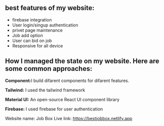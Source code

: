 <div>
  <h2>best features of my website:</h2>
  <ul>
    <li>firebase integration</li>
    <li>User login/singup authentication</li>
    <li>privet page maintenance</li>
    <li>Job add option</li>
    <li>User can bid on job</li>
     <li>Responsive for all device </li>
  </ul>

  <h2> How I managed the state on my website. Here are some common approaches:</h2>
    
  <p> <b>Component:</b>I build difarent components for difarent features.</p>
  <p><b>Tailwind:</b> I used the tailwind framework </p>
    <p><b>Material UI:</b> An open-source React UI component library </p>
  <p><b>Firebase:</b> I used firebase for user authentication </p>
</div>

Website name: Job Box
Live link: https://bestjobbox.netlify.app
